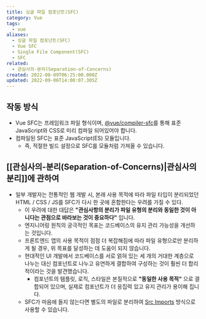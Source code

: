 ```yaml
---
title: 싱글 파일 컴포넌트(SFC)
category: Vue
tags:
  - vue
aliases:
  - 싱글 파일 컴포넌트(SFC)
  - Vue SFC
  - Single File Component(SFC)
  - SFC
related:
  - 관심사의-분리(Separation-of-Concerns)
created: 2022-08-09T06:25:00.000Z
updated: 2022-09-06T14:00:07.305Z
---
```


## 작동 방식

- Vue SFC는 프레임워크 파일 형식이며, [@vue/compiler-sfc](https://github.com/vuejs/core/tree/main/packages/compiler-sfc)를 통해 표준 JavaScript와 CSS로 미리 컴파일 되어있어야 합니다.
- 컴파일된 SFC는 표준 JavaScript(ES) 모듈입니다.
  - 즉, 적절한 빌드 설정으로 SFC를 모듈처럼 가져올 수 있습니다.

## [[관심사의-분리(Separation-of-Concerns)|관심사의 분리]]에 관하여

- 일부 개발자는 전통적인 웹 개발 시, 본래 사용 목적에 따라 파일 타입이 분리되었던 HTML / CSS / JS를 SFC가 다시 한 곳에 혼합한다는 우려를 가질 수 있다.
  - 이 우려에 대한 대답은 **"관심사항의 분리가 파일 유형의 분리와 동일한 것이 아니다는 관점으로 바라보는 것이 중요하다"** 입니다.
  - 엔지니어링 원칙의 궁극적인 목표는 코드베이스의 유지 관리 가능성을 개선하는 것입니다.
  - 프론트엔드 앱의 사용 목적이 점점 더 복잡해짐에 따라 파일 유형으로만 분리하게 될 경우, 위 목표를 달성하는 데 도움이 되지 않습니다.
  - 현대적인 UI 개발에서 코드베이스를 서로 얽혀 있는 세 개의 거대한 계층으로 나누는 대신 컴포넌트로 나누고 유연하게 결합하여 구성하는 것이 훨씬 더 합리적이라는 것을 발견했습니다.
    - 컴포넌트의 템플릿, 로직, 스타일은 본질적으로 **"동일한 사용 목적"** 으로 결합되어 있으며, 실제로 컴포넌트가 더 응집력 있고 유지 관리가 용이해 집니다.
  - SFC가 마음에 들지 않는다면 별도의 파일로 분리하여 [Src Imports](https://vuejs.org/api/sfc-spec.html#src-imports) 방식으로 사용할 수 있습니다.

